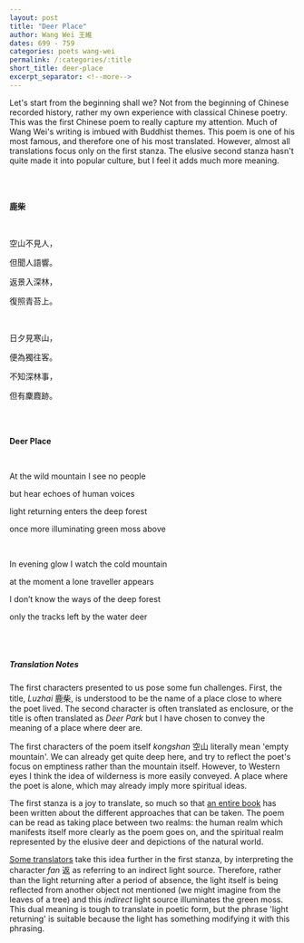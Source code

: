 ```yaml
---
layout: post
title: "Deer Place"
author: Wang Wei 王維
dates: 699 - 759
categories: poets wang-wei
permalink: /:categories/:title
short_title: deer-place
excerpt_separator: <!--more-->
---
```


Let's start from the beginning shall we? Not from the beginning of Chinese recorded history, rather my own experience with classical Chinese poetry<!--more-->. This was the first Chinese poem to really capture my attention. Much of Wang Wei's writing is imbued with Buddhist themes. This poem is one of his most famous, and therefore one of his most translated. However, almost all translations focus only on the first stanza. The elusive second stanza hasn't quite made it into popular culture, but I feel it adds much more meaning. 

<br> <br>

  **鹿柴** 
  
  <br>
  
  空山不見人，

  但聞人語響。
	
  返景入深林，
  
  復照青苔上。
  
  <br>
  
  日夕見寒山，
	
  便為獨往客。
	
  不知深林事，

  但有麇麚跡。
  
  <br><br>
  
 **Deer Place** 
  
  <br>
  
  At the wild mountain I see no people
  
  but hear echoes of human voices
  
  light returning enters the deep forest
  
  once more illuminating green moss above
    
  <br>
  
  In evening glow I watch the cold mountain
  
  at the moment a lone traveller appears
  
  I don’t know the ways of the deep forest
  
  only the tracks left by the water deer
  
  <br><br>

##### Translation Notes

The first characters presented to us pose some fun challenges. First, the title, *Luzhai* 鹿柴, is understood to be the name of a place close to where the poet lived. The second character is often translated as enclosure, or the title is often translated as *Deer Park* but I have chosen to convey the meaning of a place where deer are.
  
The first characters of the poem itself *kongshan* 空山 literally mean 'empty mountain'. We can already get quite deep here, and try to reflect the poet's focus on emptiness rather than the mountain itself. However, to Western eyes I think the idea of wilderness is more easily conveyed. A place where the poet is alone, which may already imply more spiritual ideas.
  
The first stanza is a joy to translate, so much so that [an entire book](http://www.rochester.edu/College/translation/threepercent/2017/02/28/nineteen-ways-of-looking-at-wang-wei/) has been written about the different approaches that can be taken. The poem can be read as taking place between two realms: the human realm which manifests itself more clearly as the poem goes on, and the spiritual realm represented by the elusive deer and depictions of the natural world. 
  
[Some translators](https://www.learnancientchinesepoetry.org/2016/10/22/wang-wei-deer-park/) take this idea further in the first stanza, by interpreting the character *fan* 返 as referring to an indirect light source. Therefore, rather than the light returning after a period of absence, the light itself is being reflected from another object not mentioned (we might imagine from the leaves of a tree) and this *indirect* light source illuminates the green moss. This dual meaning is tough to translate in poetic form, but the phrase 'light returning' is suitable because the light has something modifying it with this phrasing.
